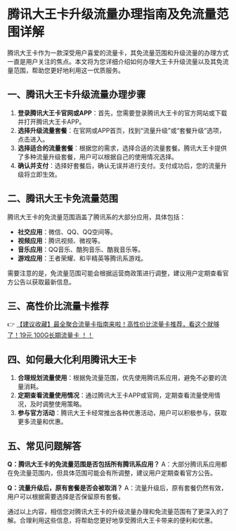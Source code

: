 # 腾讯大王卡升级流量办理指南及免流量范围详解

腾讯大王卡作为一款深受用户喜爱的流量卡，其免流量范围和升级流量的办理方式一直是用户关注的焦点。本文将为您详细介绍如何办理大王卡升级流量以及其免流量范围，帮助您更好地利用这一优质服务。

## 一、腾讯大王卡升级流量办理步骤

1. **登录腾讯大王卡官网或APP**：首先，您需要登录腾讯大王卡的官方网站或下载并打开腾讯大王卡APP。
2. **选择升级流量套餐**：在官网或APP首页，找到“流量升级”或“套餐升级”选项，点击进入。
3. **选择适合的流量套餐**：根据您的需求，选择合适的流量套餐。腾讯大王卡提供了多种流量升级套餐，用户可以根据自己的使用情况选择。
4. **确认并支付**：选择好套餐后，确认无误并进行支付。支付成功后，您的流量升级将立即生效。

## 二、腾讯大王卡免流量范围

腾讯大王卡的免流量范围涵盖了腾讯系的大部分应用，具体包括：

- **社交应用**：微信、QQ、QQ空间等。
- **视频应用**：腾讯视频、微视等。
- **音乐应用**：QQ音乐、酷狗音乐、酷我音乐等。
- **游戏应用**：王者荣耀、和平精英等腾讯系游戏。

需要注意的是，免流量范围可能会根据运营商政策进行调整，建议用户定期查看官方公告以获取最新信息。

## 三、高性价比流量卡推荐

👉 [【建议收藏】最全聚合流量卡指南来啦！高性价比流量卡推荐，看这个就够了！19元 100G长期流量卡 ！！](https://bit.ly/Liuliangka)

## 四、如何最大化利用腾讯大王卡

1. **合理规划流量使用**：根据免流量范围，优先使用腾讯系应用，避免不必要的流量消耗。
2. **定期查看流量使用情况**：通过腾讯大王卡APP或官网，定期查看流量使用情况，及时调整使用策略。
3. **参与官方活动**：腾讯大王卡经常推出各种优惠活动，用户可以积极参与，获取更多流量和优惠。

## 五、常见问题解答

**Q：腾讯大王卡的免流量范围是否包括所有腾讯系应用？**
A：大部分腾讯系应用都在免流量范围内，但具体范围可能会有所调整，建议用户定期查看官方公告。

**Q：流量升级后，原有套餐是否会被取消？**
A：流量升级后，原有套餐仍然有效，用户可以根据需要选择是否保留原有套餐。

通过以上内容，相信您对腾讯大王卡的升级流量办理和免流量范围有了更深入的了解。合理利用这些信息，将帮助您更好地享受腾讯大王卡带来的便利和优惠。